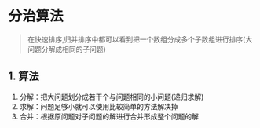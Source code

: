 # 分治算法

> 在快速排序,归并排序中都可以看到把一个数组分成多个子数组进行排序(大问题分解成相同的子问题)

## 1. 算法

1. 分解：把大问题划分成若干个与问题相同的小问题(递归求解)
2. 求解：问题足够小就可以使用比较简单的方法解决掉
3. 合并：根据原问题对子问题的解进行合并形成整个问题的解